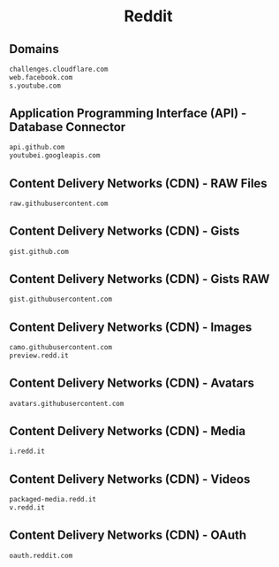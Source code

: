 


<h1 align="center">Reddit</h1>  


## Domains


```html
challenges.cloudflare.com
web.facebook.com
s.youtube.com
```  


## Application Programming Interface (API) - Database Connector


```html
api.github.com
youtubei.googleapis.com
```  


## Content Delivery Networks (CDN) - RAW Files


```html
raw.githubusercontent.com
```  


## Content Delivery Networks (CDN) - Gists


```html
gist.github.com
```  


## Content Delivery Networks (CDN) - Gists RAW


```html
gist.githubusercontent.com
```  


## Content Delivery Networks (CDN) - Images


```html
camo.githubusercontent.com
preview.redd.it
```  


## Content Delivery Networks (CDN) - Avatars


```html
avatars.githubusercontent.com
```  


## Content Delivery Networks (CDN) - Media


```html
i.redd.it
```  


## Content Delivery Networks (CDN) - Videos


```html
packaged-media.redd.it
v.redd.it
```  


## Content Delivery Networks (CDN) - OAuth


```html
oauth.reddit.com
```  

